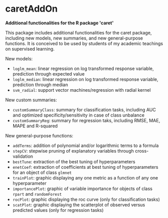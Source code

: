 # caretAddOn
__Additional functionalities for the R package 'caret'__

This package includes additional functionalities for the caret package, including new models, new summaries, and new general-purpose functions.
It is conceived to be used by students of my academic teachings on supervised learning.

New models:
- `loglm_mean`: linear regression on log transformed response variable, prediction through expected value
- `loglm_median`: linear regression on log transformed response variable, prediction through median
- `svm_radial`: support vector machines/regression with radial kernel

New custom summaries:
- `customSummaryClass`: summary for classification tasks, including AUC and optimized specificity/sensitivity in case of class unbalance
- `customSummaryReg`: summary for regression taks, including RMSE, MAE, MAPE and R-squared

New general-purpose functions:
- `addTerms`: addition of polynomial and/or logarithmic terms to a formula
- `stepCV`: stepwise pruning of explanatory variables through cross-validation
- `bestTune`: extraction of the best tuning of hyperparameters
- `enetCoef`: extraction of coefficients at best tuning of hyperparameters for an object of class `glmnet`
- `trainPlot`: graphic displaying any one metric as a function of any one hyperparameter
- `importancePlot`: graphic of variable importance for objects of class `rpart` and `randomForest`
- `rocPlot`: graphic displaying the roc curve (only for classification tasks)
- `scatPlot`: graphic displaying the scatterplot of observed versus predicted values (only for regression tasks)
